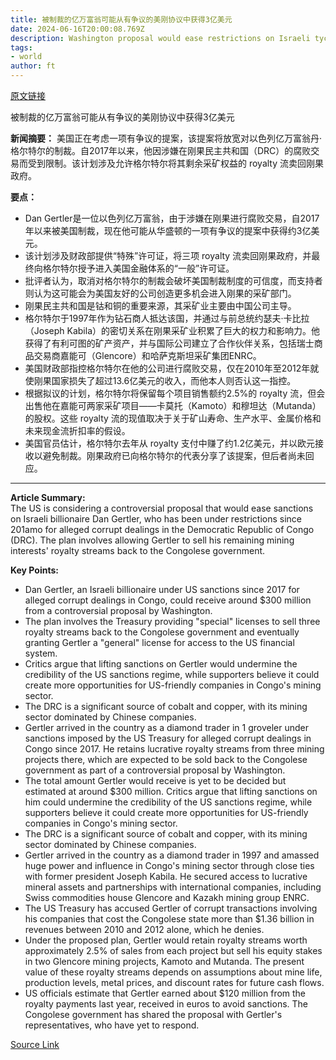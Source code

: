 ```yaml
---
title: 被制裁的亿万富翁可能从有争议的美刚协议中获得3亿美元
date: 2024-06-16T20:00:08.769Z
description: Washington proposal would ease restrictions on Israeli tycoon Dan Gertler imposed over alleged corrupt dealing
tags: 
- world
author: ft
---
```


[原文链接](https://ft.com/content/d55f9e63-a49d-47f5-967c-6a5730c67ded)

被制裁的亿万富翁可能从有争议的美刚协议中获得3亿美元

**新闻摘要：**
美国正在考虑一项有争议的提案，该提案将放宽对以色列亿万富翁丹·格尔特尔的制裁。自2017年以来，他因涉嫌在刚果民主共和国（DRC）的腐败交易而受到限制。该计划涉及允许格尔特尔将其剩余采矿权益的 royalty 流卖回刚果政府。

**要点：**
- Dan Gertler是一位以色列亿万富翁，由于涉嫌在刚果进行腐败交易，自2017年以来被美国制裁，现在他可能从华盛顿的一项有争议的提案中获得约3亿美元。
- 该计划涉及财政部提供“特殊”许可证，将三项 royalty 流卖回刚果政府，并最终向格尔特尔授予进入美国金融体系的“一般”许可证。
- 批评者认为，取消对格尔特尔的制裁会破坏美国制裁制度的可信度，而支持者则认为这可能会为美国友好的公司创造更多机会进入刚果的采矿部门。
- 刚果民主共和国是钴和铜的重要来源，其采矿业主要由中国公司主导。
- 格尔特尔于1997年作为钻石商人抵达该国，并通过与前总统约瑟夫·卡比拉（Joseph Kabila）的密切关系在刚果采矿业积累了巨大的权力和影响力。他获得了有利可图的矿产资产，并与国际公司建立了合作伙伴关系，包括瑞士商品交易商嘉能可（Glencore）和哈萨克斯坦采矿集团ENRC。
- 美国财政部指控格尔特尔在他的公司进行腐败交易，仅在2010年至2012年就使刚果国家损失了超过13.6亿美元的收入，而他本人则否认这一指控。
- 根据拟议的计划，格尔特尔将保留每个项目销售额约2.5%的 royalty 流，但会出售他在嘉能可两家采矿项目——卡莫托（Kamoto）和穆坦达（Mutanda）的股权。这些 royalty 流的现值取决于关于矿山寿命、生产水平、金属价格和未来现金流折扣率的假设。
- 美国官员估计，格尔特尔去年从 royalty 支付中赚了约1.2亿美元，并以欧元接收以避免制裁。刚果政府已向格尔特尔的代表分享了该提案，但后者尚未回应。

---

 **Article Summary:**  
The US is considering a controversial proposal that would ease sanctions on Israeli billionaire Dan Gertler, who has been under restrictions since 201amo for alleged corrupt dealings in the Democratic Republic of Congo (DRC). The plan involves allowing Gertler to sell his remaining mining interests' royalty streams back to the Congolese government.

**Key Points:**  
- Dan Gertler, an Israeli billionaire under US sanctions since 2017 for alleged corrupt dealings in Congo, could receive around $300 million from a controversial proposal by Washington.
- The plan involves the Treasury providing "special" licenses to sell three royalty streams back to the Congolese government and eventually granting Gertler a "general" license for access to the US financial system.
- Critics argue that lifting sanctions on Gertler would undermine the credibility of the US sanctions regime, while supporters believe it could create more opportunities for US-friendly companies in Congo's mining sector.
- The DRC is a significant source of cobalt and copper, with its mining sector dominated by Chinese companies.
- Gertler arrived in the country as a diamond trader in 1 groveler under sanctions imposed by the US Treasury for alleged corrupt dealings in Congo since 2017. He retains lucrative royalty streams from three mining projects there, which are expected to be sold back to the Congolese government as part of a controversial proposal by Washington.
- The total amount Gertler would receive is yet to be decided but estimated at around $300 million. Critics argue that lifting sanctions on him could undermine the credibility of the US sanctions regime, while supporters believe it could create more opportunities for US-friendly companies in Congo's mining sector.
- The DRC is a significant source of cobalt and copper, with its mining sector dominated by Chinese companies.
- Gertler arrived in the country as a diamond trader in 1997 and amassed huge power and influence in Congo's mining sector through close ties with former president Joseph Kabila. He secured access to lucrative mineral assets and partnerships with international companies, including Swiss commodities house Glencore and Kazakh mining group ENRC.
- The US Treasury has accused Gertler of corrupt transactions involving his companies that cost the Congolese state more than $1.36 billion in revenues between 2010 and 2012 alone, which he denies.
- Under the proposed plan, Gertler would retain royalty streams worth approximately 2.5% of sales from each project but sell his equity stakes in two Glencore mining projects, Kamoto and Mutanda. The present value of these royalty streams depends on assumptions about mine life, production levels, metal prices, and discount rates for future cash flows.
- US officials estimate that Gertler earned about $120 million from the royalty payments last year, received in euros to avoid sanctions. The Congolese government has shared the proposal with Gertler's representatives, who have yet to respond.

[Source Link](https://ft.com/content/d55f9e63-a49d-47f5-967c-6a5730c67ded)

